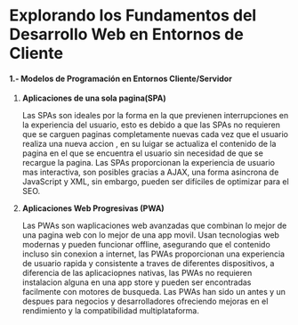 # Explorando los Fundamentos del Desarrollo Web en Entornos de Cliente

#### 1.- Modelos de Programación en Entornos Cliente/Servidor

1. **Aplicaciones de una sola pagina(SPA)**

   Las SPAs son ideales por la forma en la que previenen interrupciones en la experiencia del usuario, esto es debido a que las SPAs no requieren que se carguen paginas completamente nuevas cada vez que el usuario realiza una nueva accion , en su luigar se actualiza el contenido de la pagina en el que se encuentra el usuario sin necesidad de que se recargue la pagina. Las SPAs proporcionan la experiencia de usuario mas interactiva, son posibles gracias a AJAX, una forma asincrona de JavaScript y XML, sin embargo, pueden ser difíciles de optimizar para el SEO.
2. **Aplicaciones Web Progresivas (PWA)**

   Las PWAs son waplicaciones web avanzadas que combinan lo mejor de una pagina web con lo mejor de una app movil. Usan tecnologias web modernas y pueden funcionar offline, asegurando que el contenido incluso sin conexion a internet, las PWAs proporcionan una experiencia de usuario rapida y consistente a traves de diferentes dispositivos, a diferencia de las aplicaciopnes nativas, las PWAs no requieren instalacion alguna en una app store y pueden ser encontradas facilmente con motores de busqueda. Las PWAs han sido un antes y un despues para negocios y desarrolladores ofreciendo mejoras en el rendimiento y la compatibilidad multiplataforma.
